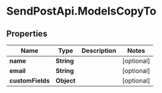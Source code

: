 # SendPostApi.ModelsCopyTo

## Properties

Name | Type | Description | Notes
------------ | ------------- | ------------- | -------------
**name** | **String** |  | [optional] 
**email** | **String** |  | [optional] 
**customFields** | **Object** |  | [optional] 


